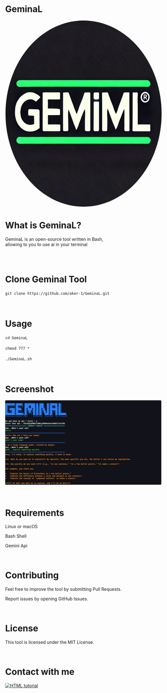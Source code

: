 # GeminaL
<p align="center">
  <img src="Geminal_Logo.jpg" alt="KasperScan Logo" width="830" height="600" style="border-radius: 50%; border: 1px solid white;">
</p>

# What is GeminaL?

GeminaL is an open-source tool written in Bash,<br>
allowing to you to use ai in your terminal

<br><br>


# Clone Geminal Tool

`git clone https://github.com/aker-1/GeminaL.git`<br><br><br>


# Usage
`cd GeminaL`<br><br>
`chmod 777 *`<br><br>
`./GeminaL.sh`<br><br>
<br>
# Screenshot

<p align="center">
  <img src="GeminaL_photoo.png" alt="KasperScan Screenshot" style="border-radius:3px">
</p>

<br>

# Requirements

Linux or macOS

Bash Shell

Gemini Api

<br>

# Contributing

Feel free to improve the tool by submitting Pull Requests.

Report issues by opening GitHub Issues.

<br>

# License

This tool is licensed under the MIT License.

<br>

# Contact with me

<a href="https://t.me/aker_1"><img src="https://cdn-icons-png.flaticon.com/128/3536/3536661.png" alt="HTML tutorial" style="width:42px;height:42px; width='20'"></a>